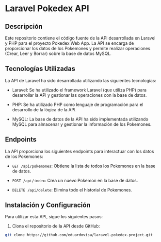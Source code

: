 # Laravel Pokedex API

## Descripción

Este repositorio contiene el código fuente de la API desarrollada en Laravel y PHP para el proyecto Pokedex Web App. La API se encarga de proporcionar los datos de los Pokemones y permite realizar operaciones (Crear, Leer y Borrar) sobre la base de datos MySQL.

## Tecnologías Utilizadas

La API de Laravel ha sido desarrollada utilizando las siguientes tecnologías:

-   Laravel: Se ha utilizado el framework Laravel (que utiliza PHP) para desarrollar la API y gestionar las operaciones con la base de datos.

-   PHP: Se ha utilizado PHP como lenguaje de programación para el desarrollo de la lógica de la API.

-   MySQL: La base de datos de la API ha sido implementada utilizando MySQL para almacenar y gestionar la información de los Pokemones.

## Endpoints

La API proporciona los siguientes endpoints para interactuar con los datos de los Pokemones:

-   `GET /api/pokemones`: Obtiene la lista de todos los Pokemones en la base de datos.

-   `POST /api/index`: Crea un nuevo Pokemon en la base de datos.

-   `DELETE /api/delete`: Elimina todo el historial de Pokemones.

## Instalación y Configuración

Para utilizar esta API, sigue los siguientes pasos:

1. Clona el repositorio de la API desde GitHub:

```bash
git clone https://github.com/eduardovisa/laravel-pokedex-project.git
```
